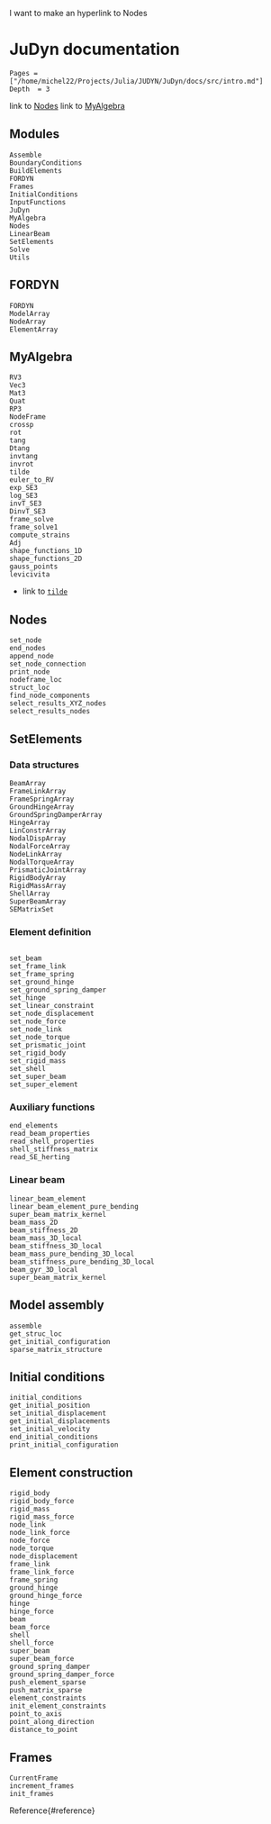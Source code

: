 

I want to make an hyperlink to Nodes

# JuDyn documentation

```@contents
Pages = ["/home/michel22/Projects/Julia/JUDYN/JuDyn/docs/src/intro.md"]
Depth  = 3
```

link to [Nodes](@ref)
link to [MyAlgebra](@ref)

## Modules

```@docs
Assemble
BoundaryConditions
BuildElements
FORDYN
Frames
InitialConditions
InputFunctions
JuDyn
MyAlgebra
Nodes
LinearBeam
SetElements
Solve
Utils
```

## FORDYN

```@docs
FORDYN
ModelArray
NodeArray
ElementArray
```

## MyAlgebra

```@docs
RV3
Vec3
Mat3
Quat
RP3
NodeFrame
crossp
rot
tang
Dtang
invtang
invrot
tilde
euler_to_RV
exp_SE3
log_SE3
invT_SE3
DinvT_SE3
frame_solve
frame_solve1
compute_strains
Adj
shape_functions_1D
shape_functions_2D
gauss_points
levicivita
```

- link to [`tilde`](@ref)

## Nodes

```@docs
set_node
end_nodes
append_node
set_node_connection
print_node
nodeframe_loc
struct_loc
find_node_components
select_results_XYZ_nodes
select_results_nodes
```

## SetElements

### Data structures

```@docs
BeamArray
FrameLinkArray
FrameSpringArray
GroundHingeArray
GroundSpringDamperArray
HingeArray
LinConstrArray
NodalDispArray
NodalForceArray
NodeLinkArray
NodalTorqueArray
PrismaticJointArray
RigidBodyArray
RigidMassArray
ShellArray
SuperBeamArray
SEMatrixSet
```

### Element definition

```@docs

set_beam
set_frame_link
set_frame_spring
set_ground_hinge
set_ground_spring_damper
set_hinge
set_linear_constraint
set_node_displacement
set_node_force
set_node_link
set_node_torque
set_prismatic_joint
set_rigid_body
set_rigid_mass
set_shell
set_super_beam
set_super_element
```

### Auxiliary functions

```@docs
end_elements
read_beam_properties
read_shell_properties
shell_stiffness_matrix
read_SE_herting
```

### Linear beam

```@docs
linear_beam_element
linear_beam_element_pure_bending
super_beam_matrix_kernel
beam_mass_2D
beam_stiffness_2D
beam_mass_3D_local
beam_stiffness_3D_local
beam_mass_pure_bending_3D_local
beam_stiffness_pure_bending_3D_local
beam_gyr_3D_local
super_beam_matrix_kernel
```

## Model assembly

```@docs
assemble
get_struc_loc
get_initial_configuration
sparse_matrix_structure
```

## Initial conditions

```@docs
initial_conditions
get_initial_position
set_initial_displacement
get_initial_displacements
set_initial_velocity
end_initial_conditions
print_initial_configuration
```

## Element construction

```@docs
rigid_body
rigid_body_force
rigid_mass
rigid_mass_force
node_link
node_link_force
node_force
node_torque
node_displacement
frame_link 
frame_link_force
frame_spring
ground_hinge
ground_hinge_force
hinge
hinge_force
beam
beam_force
shell
shell_force
super_beam
super_beam_force
ground_spring_damper
ground_spring_damper_force
push_element_sparse
push_matrix_sparse
element_constraints
init_element_constraints
point_to_axis
point_along_direction
distance_to_point
```

## Frames

```@docs
CurrentFrame
increment_frames
init_frames
```




Reference{#reference}
